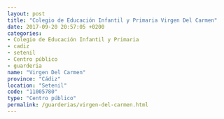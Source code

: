 ```yaml
---
layout: post
title: "Colegio de Educación Infantil y Primaria Virgen Del Carmen"
date: 2017-09-20 20:57:05 +0200
categories:
- Colegio de Educación Infantil y Primaria
- cadiz
- setenil
- Centro público
- guarderia
name: "Virgen Del Carmen"
province: "Cádiz"
location: "Setenil"
code: "11005780"
type: "Centro público"
permalink: /guarderias/virgen-del-carmen.html
---
```

